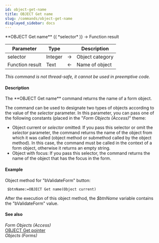 ```yaml
---
id: object-get-name
title: OBJECT Get name
slug: /commands/object-get-name
displayed_sidebar: docs
---
```


<!--REF #_command_.OBJECT Get name.Syntax-->**OBJECT Get name** {( *selector* )} -> Function result<!-- END REF-->
<!--REF #_command_.OBJECT Get name.Params-->
| Parameter | Type |  | Description |
| --- | --- | --- | --- |
| selector | Integer | &#8594;  | Object category |
| Function result | Text | &#8592; | Name of object |

<!-- END REF-->

*This command is not thread-safe, it cannot be used in preemptive code.*


#### Description 

<!--REF #_command_.OBJECT Get name.Summary-->The **OBJECT Get name** command returns the name of a form object.<!-- END REF--> 

The command can be used to designate two types of objects according to the value of the *selector* parameter. In this parameter, you can pass one of the following constants (placed in the "*Form Objects (Access)*" theme:

* Object current or *selector* omitted: If you pass this selector or omit the *selector* parameter, the command returns the name of the object from which it was called (object method or submethod called by the object method). In this case, the command must be called in the context of a form object, otherwise it returns an empty string.
* Object with focus: If you pass this selector, the command returns the name of the object that has the focus in the form.

#### Example 

Object method for "bValidateForm" button:

```4d
 $btnName:=OBJECT Get name(Object current)
```

After the execution of this object method, the *$btnName* variable contains the "bValidateForm" value.

#### See also 

*Form Objects (Access)*  
[OBJECT Get pointer](object-get-pointer.md)  
*Objects (Forms)*  
